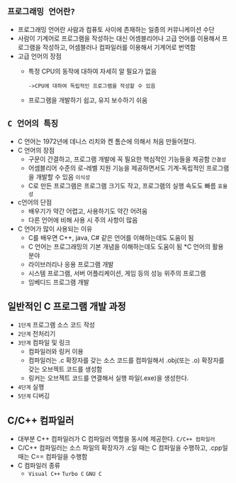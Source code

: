 ## `프로그래밍 언어란?`
* 프로그래밍 언어란 사람과 컴퓨토 사이에 존재하는 일종의 커뮤니케이션 수단
* 사람이 기계어로 프로그램을 작성하는 대신 어셈블리어나 고급 언어를 이용해서 프로그램을 작성하고, 어셈블러나 컴파일러를 이용해서 기계어로 번역함
* 고급 언어의 장점
  * 특정 CPU의 동작에 대하여 자세히 알 필요가 없음

    `->CPU에 대하여 독립적인 프로그램을 작성할 수 있음`
  *  프로그램을 개발하기 쉽고, 유지 보수하기 쉬움


## `C 언어의 특징`
* C 언어는 1972년에 데니스 리치와 켄 톰슨에 의해서 처음 만들어졌다.
* C 언어의 장점
  * 구문이 간결하고, 프로그램 개발에 꼭 필요한 핵심적인 기능들을 제공함 `간결성`
  * 어셈블리어 수준의 로-레벨 지원 기능을 제공하면서도 기계-독립적인 프로그램을 개발할 수 있음 `이식성`
  * C로 만든 프로그램은 프로그램 크기도 작고, 프로그램의 실행 속도도 빠름 `효율성`
* c언어의 단점
  * 배우기가 약간 어렵고, 사용하기도 약간 어려움
  * 다른 언어에 비해 사용 시 주의 사항이 많음
* C 언어가 많이 사용되는 이유
  * C를 배우면 C++, java, C# 같은 언어를 이해하는데도 도움이 됨
  * C 언어는 프로그래밍의 기본 개념을 이해하는데도 도움이 됨
*C 언어의 활용 분야
  * 라이브러리나 응용 프로그램 개발
  * 시스템 프로그램, 서버 어플리케이션, 게임 등의 성능 위주의 프로그램
  * 임베디드 프로그램 개발
## 일반적인 C 프로그램 개발 과정
* `1단계` 프로그램 소스 코드 작성
* `2단계` 전처리기
* `3단계` 컴파일 및 링크
  * 컴파일러와 링커 이용
  * 컴파일러는 .c 확장자를 갖는 소스 코드를 컴파일해서 .obj(또는 .o) 확장자를 갖는 오브젝트 코드를 생성함
  * 링커는 오브젝트 코드를 연결해서 실행 파일(.exe)을 생성한다.
* `4단계` 실행
* `5단계` 디버깅
## C/C++ 컴파일러
* 대부분 C++ 컴파일러가 C 컴파일러 역할을 동시에 제공한다. `C/C++ 컴파일러`
* C/C++ 컴파일러는 소스 파일의 확장자가 .c일 때는 C 컴파일을 수행하고, .cpp일 때는 C== 컴파일을 수행함
* C 컴파일러 종류
  * `Visual C++` `Turbo C` `GNU C` 
